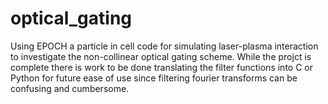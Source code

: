 # optical_gating
Using EPOCH a particle in cell code for simulating laser-plasma interaction to investigate the non-collinear optical gating scheme. While the projct is complete there is work to be done translating the filter functions into C or Python for future ease of use since filtering fourier transforms can be confusing and cumbersome. 
